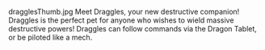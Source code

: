 dragglesThumb.jpg
Meet Draggles, your new destructive companion!
Draggles is the perfect pet for anyone who wishes to wield massive destructive powers!
Draggles can follow commands via the Dragon Tablet, or be piloted like a mech.

